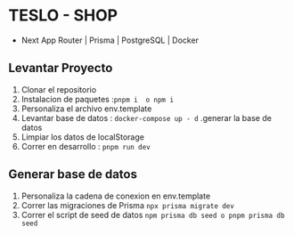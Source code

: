 # TESLO - SHOP

- Next App Router | Prisma | PostgreSQL | Docker

## Levantar Proyecto

1. Clonar el repositorio
2. Instalacion de paquetes :`pnpm i  o npm i`
3. Personaliza el archivo env.template
4. Levantar base de datos : `docker-compose up - d`
   .generar la base de datos
5. Limpiar los datos de localStorage
6. Correr en desarrollo : `pnpm run dev`

## Generar base de datos

1. Personaliza la cadena de conexion en env.template
2. Correr las migraciones de Prisma `npx prisma migrate dev`
3. Correr el script de seed de datos `npm prisma db seed o pnpm prisma db seed`
